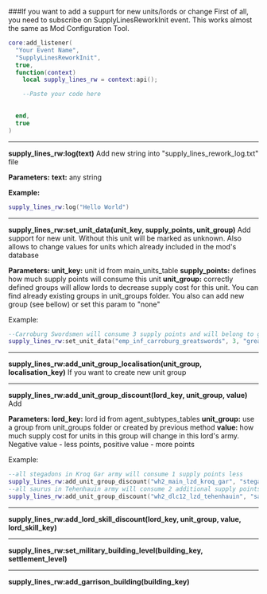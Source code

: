 ###If you want to add a suppurt for new units/lords or change 
First of all, you need to subscribe on SupplyLinesReworkInit event. This works almost the same as Mod Configuration Tool.


```lua
core:add_listener(
  "Your Event Name",
  "SupplyLinesReworkInit",
  true,
  function(context)
    local supply_lines_rw = context:api();

    --Paste your code here

  
  end,
  true
)

```


---
__supply_lines_rw:log(text)__
Add new string into "supply_lines_rework_log.txt" file

__Parameters:__
__text:__ any string 

__Example:__
```lua
supply_lines_rw:log("Hello World")
```
---
__supply_lines_rw:set_unit_data(unit_key, supply_points, unit_group)__
Add support for new unit. Without this unit will be marked as unknown. Also allows to change values for units which already included in the mod's database

__Parameters:__
__unit_key:__ unit id from main_units_table
__supply_points:__ defines how much supply points will consume this unit
__unit_group:__ correctly defined groups will allow lords to decrease supply cost for this unit. You can find already existing groups in unit_groups folder. You also can add new group (see bellow) or set this param to "none"

Example:
```lua
--Carroburg Swordsmen will consume 3 supply points and will belong to greatswords group
supply_lines_rw:set_unit_data("emp_inf_carroburg_greatswords", 3, "greatswords")
```
---
__supply_lines_rw:add_unit_group_localisation(unit_group, localisation_key)__
If you want to create new unit group

---
__supply_lines_rw:add_unit_group_discount(lord_key, unit_group, value)__
Add

__Parameters:__
__lord_key:__ lord id from agent_subtypes_tables
__unit_group:__ use a group from unit_groups folder or created by previous method
__value:__ how much supply cost for units in this group will change in this lord's army. Negative value - less points, positive value - more points

Example:
```lua
--all stegadons in Kroq Gar army will consume 1 supply points less
supply_lines_rw:add_unit_group_discount("wh2_main_lzd_kroq_gar", "stegadons", -1)
--all saurus in Tehenhauin army will consume 2 additional supply points per unit
supply_lines_rw:add_unit_group_discount("wh2_dlc12_lzd_tehenhauin", "saurus", 2)
```

---
__supply_lines_rw:add_lord_skill_discount(lord_key, unit_group, value, lord_skill_key)__

---

__supply_lines_rw:set_military_building_level(building_key, settlement_level)__

---
__supply_lines_rw:add_garrison_building(building_key)__
